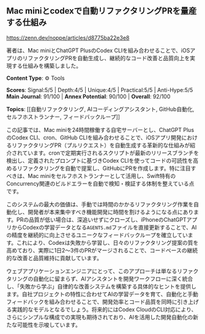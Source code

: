 ## Mac miniとcodexで自動リファクタリングPRを量産する仕組み

https://zenn.dev/noppe/articles/d8775ba22e3e8

著者は、Mac miniとChatGPT PlusのCodex CLIを組み合わせることで、iOSアプリのリファクタリングPRを自動生成し、継続的なコード改善と品質向上を実現する仕組みを構築しました。

**Content Type**: ⚙️ Tools

**Scores**: Signal:5/5 | Depth:4/5 | Unique:4/5 | Practical:5/5 | Anti-Hype:5/5
**Main Journal**: 91/100 | **Annex Potential**: 90/100 | **Overall**: 92/100

**Topics**: [[自動リファクタリング, AIコーディングアシスタント, GitHub自動化, セルフホストランナー, フィードバックループ]]

この記事では、Mac miniを24時間稼働する自宅サーバーとし、ChatGPT PlusのCodex CLI、cron、GitHub CLIを組み合わせることで、iOSアプリ開発におけるリファクタリングPR（プルリクエスト）を自動生成する革新的な仕組みが紹介されています。cronで定期実行されるスクリプトが最新のリリースブランチを検出し、定義されたプロンプトに基づきCodex CLIを使ってコードの可読性を高めるリファクタリングを自動で提案し、GitHubにPRを作成します。特に注目すべきは、Mac miniをセルフホストランナーとして活用し、Swift特有のConcurrency関連のビルドエラーを自動で検知・検証する体制を整えている点です。

このシステムの最大の価値は、手動では時間のかかるリファクタリング作業を自動化し、開発者が本来集中すべき機能開発に時間を割けるようになる点にあります。PRの品質が低い場合は、深追いせずにクローズし、iPhoneのChatGPTアプリからCodexの学習データとなる`AGENTS.md`ファイルを直接更新することで、AIの精度を継続的に向上させるユニークなフィードバックループを確立しています。これにより、Codexは失敗から学習し、日々のリファクタリング提案の質を高めており、実際に1日2〜3件のPRがマージされることで、コードベースの継続的な改善と品質維持に貢献しています。

ウェブアプリケーションエンジニアにとって、このアプローチは単なるリファクタリングの自動化に留まらず、AIアシスタントを開発ワークフローに深く統合し、「失敗から学ぶ」自律的な改善システムを構築する具体的なヒントを提供します。自社プロジェクトの特性に合わせてAIの学習データを育て、自動化と手動フィードバックを組み合わせることで、開発効率とコード品質を同時に引き上げる実践的なモデルとなるでしょう。将来的にはCodex CloudのCLI対応により、さらにシンプルな構成での実現も期待されており、AIを活用した開発自動化の新たな可能性を示唆しています。